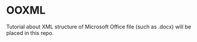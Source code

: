 # OOXML
Tutorial about XML structure of Microsoft Office file (such as .docx) will be placed in this repo.
